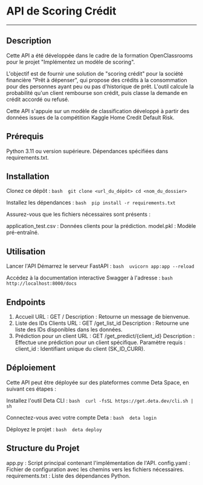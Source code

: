 # API de Scoring Crédit

---

## Description

Cette API a été développée dans le cadre de la formation OpenClassrooms pour le projet "Implémentez un modèle de scoring".

L'objectif est de fournir une solution de "scoring crédit" pour la société financière "Prêt à dépenser", qui propose des crédits à la consommation pour des personnes ayant peu ou pas d'historique de prêt. L'outil calcule la probabilité qu'un client rembourse son crédit, puis classe la demande en crédit accordé ou refusé.

Cette API s'appuie sur un modèle de classification développé à partir des données issues de la compétition Kaggle Home Credit Default Risk.

## Prérequis

Python 3.11 ou version supérieure.
Dépendances spécifiées dans requirements.txt.

## Installation

Clonez ce dépôt : `bash  git clone <url_du_dépôt> cd <nom_du_dossier> `

Installez les dépendances : `bash  pip install -r requirements.txt `

Assurez-vous que les fichiers nécessaires sont présents :

application_test.csv : Données clients pour la prédiction.
model.pkl : Modèle pré-entraîné.

## Utilisation

Lancer l'API
Démarrez le serveur FastAPI : `bash  uvicorn app:app --reload `

Accédez à la documentation interactive Swagger à l'adresse : `bash  http://localhost:8000/docs `

## Endpoints

1. Accueil
   URL : GET /
   Description : Retourne un message de bienvenue.
2. Liste des IDs Clients
   URL : GET /get_list_id
   Description : Retourne une liste des IDs disponibles dans les données.
3. Prédiction pour un client
   URL : GET /get_predict/{client_id}
   Description : Effectue une prédiction pour un client spécifique.
   Paramètre requis :
   client_id : Identifiant unique du client (SK_ID_CURR).

## Déploiement

Cette API peut être déployée sur des plateformes comme Deta Space, en suivant ces étapes :

Installez l'outil Deta CLI : `bash  curl -fsSL https://get.deta.dev/cli.sh | sh `

Connectez-vous avec votre compte Deta : `bash  deta login `

Déployez le projet : `bash  deta deploy `

## Structure du Projet

app.py : Script principal contenant l'implémentation de l'API.
config.yaml : Fichier de configuration avec les chemins vers les fichiers nécessaires.
requirements.txt : Liste des dépendances Python.
